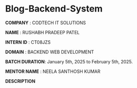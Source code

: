 # Blog-Backend-System

**COMPANY** : CODTECH IT SOLUTIONS

**NAME** : RUSHABH PRADEEP PATEL

**INTERN ID** : CT08JZS

**DOMAIN** : BACKEND WEB DEVELOPMENT

**BATCH DURATION**: January 5th, 2025 to February 5th, 2025.

**MENTOR NAME** : NEELA SANTHOSH KUMAR

**DESCRIPTION**
